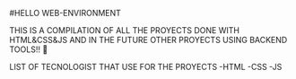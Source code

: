 #HELLO WEB-ENVIRONMENT


THIS IS A COMPILATION OF ALL THE PROYECTS DONE WITH HTML&CSS&JS AND IN THE FUTURE OTHER PROYECTS USING BACKEND TOOLS!! 🍪

LIST OF TECNOLOGIST THAT USE FOR THE PROYECTS
-HTML
-CSS
-JS